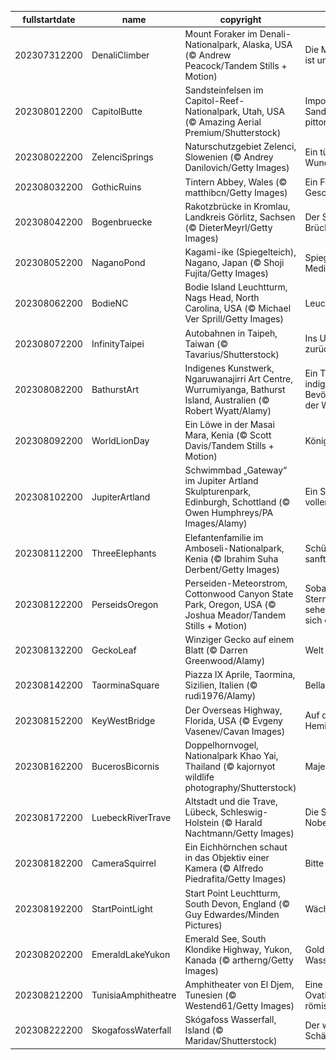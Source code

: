 |fullstartdate|name|copyright|title|image|
|--|--|--|--|--|
202307312200|DenaliClimber|Mount Foraker im Denali-Nationalpark, Alaska, USA (© Andrew Peacock/Tandem Stills + Motion)|Die Macht des Denali ist unbestreitbar|![](/de-DE/2023/08/202307312200DenaliClimber.jpg)|
202308012200|CapitolButte|Sandsteinfelsen im Capitol-Reef-Nationalpark, Utah, USA (© Amazing Aerial Premium/Shutterstock)|Imposante Sandsteinfelsen und pittoresker Himmel|![](/de-DE/2023/08/202308012200CapitolButte.jpg)|
202308022200|ZelenciSprings|Naturschutzgebiet Zelenci, Slowenien (© Andrey Danilovich/Getty Images)|Ein türkisblaues Wunder der Natur|![](/de-DE/2023/08/202308022200ZelenciSprings.jpg)|
202308032200|GothicRuins|Tintern Abbey, Wales (© matthibcn/Getty Images)|Ein Fenster zur Geschichte|![](/de-DE/2023/08/202308032200GothicRuins.jpg)|
202308042200|Bogenbruecke|Rakotzbrücke in Kromlau, Landkreis Görlitz, Sachsen (© DieterMeyrl/Getty Images)|Der See und seine Brücke uns entzücke!|![](/de-DE/2023/08/202308042200Bogenbruecke.jpg)|
202308052200|NaganoPond|Kagami-ike (Spiegelteich), Nagano, Japan (© Shoji Fujita/Getty Images)|Spiegelteich und Meditation|![](/de-DE/2023/08/202308052200NaganoPond.jpg)|
202308062200|BodieNC|Bodie Island Leuchtturm, Nags Head, North Carolina, USA (© Michael Ver Sprill/Getty Images)|Leuchtturm bei Nacht|![](/de-DE/2023/08/202308062200BodieNC.jpg)|
202308072200|InfinityTaipei|Autobahnen in Taipeh, Taiwan (© Tavarius/Shutterstock)|Ins Unendliche und zurück|![](/de-DE/2023/08/202308072200InfinityTaipei.jpg)|
202308082200|BathurstArt|Indigenes Kunstwerk, Ngaruwanajirri Art Centre, Wurrumiyanga, Bathurst Island, Australien (© Robert Wyatt/Alamy)|Ein Tag für die indigenen Bevölkerungsgruppen der Welt|![](/de-DE/2023/08/202308082200BathurstArt.jpg)|
202308092200|WorldLionDay|Ein Löwe in der Masai Mara, Kenia (© Scott Davis/Tandem Stills + Motion)|Könige der Savanne|![](/de-DE/2023/08/202308092200WorldLionDay.jpg)|
202308102200|JupiterArtland|Schwimmbad „Gateway“ im Jupiter Artland Skulpturenpark, Edinburgh, Schottland (© Owen Humphreys/PA Images/Alamy)|Ein Schwimmbad voller Kunst|![](/de-DE/2023/08/202308102200JupiterArtland.jpg)|
202308112200|ThreeElephants|Elefantenfamilie im Amboseli-Nationalpark, Kenia (© Ibrahim Suha Derbent/Getty Images)|Schützen wir die sanften Riesen|![](/de-DE/2023/08/202308112200ThreeElephants.jpg)|
202308122200|PerseidsOregon|Perseiden-Meteorstrom, Cottonwood Canyon State Park, Oregon, USA (© Joshua Meador/Tandem Stills + Motion)|Sobald Sie eine Sternschnuppe sehen, wünschen Sie sich etwas|![](/de-DE/2023/08/202308122200PerseidsOregon.jpg)|
202308132200|GeckoLeaf|Winziger Gecko auf einem Blatt (© Darren Greenwood/Alamy)|Welt der Echsen|![](/de-DE/2023/08/202308132200GeckoLeaf.jpg)|
202308142200|TaorminaSquare|Piazza IX Aprile, Taormina, Sizilien, Italien (© rudi1976/Alamy)|Bella Italia|![](/de-DE/2023/08/202308142200TaorminaSquare.jpg)|
202308152200|KeyWestBridge|Der Overseas Highway, Florida, USA (© Evgeny Vasenev/Cavan Images)|Auf dem Weg zu Hemingways Haus|![](/de-DE/2023/08/202308152200KeyWestBridge.jpg)|
202308162200|BucerosBicornis|Doppelhornvogel, Nationalpark Khao Yai, Thailand (© kajornyot wildlife photography/Shutterstock)|Majestätischer Vogel|![](/de-DE/2023/08/202308162200BucerosBicornis.jpg)|
202308172200|LuebeckRiverTrave|Altstadt und die Trave, Lübeck, Schleswig-Holstein (© Harald Nachtmann/Getty Images)|Die Stadt eines Nobelpreisträgers|![](/de-DE/2023/08/202308172200LuebeckRiverTrave.jpg)|
202308182200|CameraSquirrel|Ein Eichhörnchen schaut in das Objektiv einer Kamera (© Alfredo Piedrafita/Getty Images)|Bitte lächeln!|![](/de-DE/2023/08/202308182200CameraSquirrel.jpg)|
202308192200|StartPointLight|Start Point Leuchtturm, South Devon, England (© Guy Edwardes/Minden Pictures)|Wächter der See|![](/de-DE/2023/08/202308192200StartPointLight.jpg)|
202308202200|EmeraldLakeYukon|Emerald See, South Klondike Highway, Yukon, Kanada (© artherng/Getty Images)|Gold- oder Wasserrausch?|![](/de-DE/2023/08/202308202200EmeraldLakeYukon.jpg)|
202308212200|TunisiaAmphitheatre|Amphitheater von El Djem, Tunesien (© Westend61/Getty Images)|Eine Standing-Ovation für die römische Architektur|![](/de-DE/2023/08/202308212200TunisiaAmphitheatre.jpg)|
202308222200|SkogafossWaterfall|Skógafoss Wasserfall, Island (© Maridav/Shutterstock)|Der wertvollste aller Schätze: Wasser!|![](/de-DE/2023/08/202308222200SkogafossWaterfall.jpg)|

